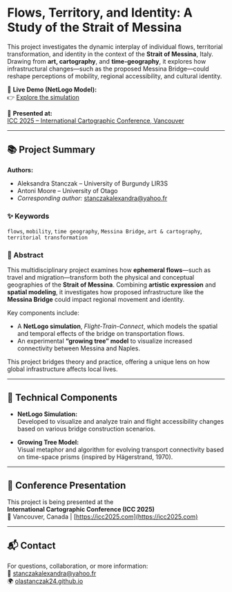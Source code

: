 # Flows, Territory, and Identity: A Study of the Strait of Messina

This project investigates the dynamic interplay of individual flows, territorial transformation, and identity in the context of the **Strait of Messina**, Italy. 
Drawing from **art, cartography**, and **time-geography**, it explores how infrastructural changes—such as the proposed Messina Bridge—could reshape perceptions of mobility, 
regional accessibility, and cultural identity.

📍 **Live Demo (NetLogo Model):**  
👉 [Explore the simulation](https://olastanczak24.github.io/netlogo-my-model/)

🎤 **Presented at:**  
[ICC 2025 – International Cartographic Conference, Vancouver](https://icc2025.com/)

---

## 📚 Project Summary

**Authors:**  
- Aleksandra Stanczak – University of Burgundy LIR3S  
- Antoni Moore – University of Otago  
- *Corresponding author:* stanczakalexandra@yahoo.fr

### ✨ Keywords
`flows`, `mobility`, `time geography`, `Messina Bridge`, `art & cartography`, `territorial transformation`

### 🧠 Abstract

This multidisciplinary project examines how **ephemeral flows**—such as travel and migration—transform both the physical and conceptual geographies of the **Strait of Messina**. 
Combining **artistic expression** and **spatial modeling**, it investigates how proposed infrastructure like the **Messina Bridge** could impact regional movement and identity.

Key components include:

- A **NetLogo simulation**, *Flight-Train-Connect*, which models the spatial and temporal effects of the bridge on transportation flows.
- An experimental **“growing tree” model** to visualize increased connectivity between Messina and Naples.


This project bridges theory and practice, offering a unique lens on how global infrastructure affects local lives.

---

## 🔧 Technical Components

- **NetLogo Simulation:**  
  Developed to visualize and analyze train and flight accessibility changes based on various bridge construction scenarios.

- **Growing Tree Model:**  
  Visual metaphor and algorithm for evolving transport connectivity based on time-space prisms (inspired by Hägerstrand, 1970).

---


## 📢 Conference Presentation

This project is being presented at the  
**International Cartographic Conference (ICC 2025)**  
📍 Vancouver, Canada | [https://icc2025.com](https://icc2025.com)


---

## 📬 Contact

For questions, collaboration, or more information:  
📧 stanczakalexandra@yahoo.fr  
🌍 [olastanczak24.github.io](https://olastanczak24.github.io/netlogo-my-model/)
